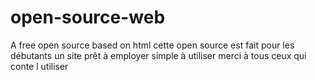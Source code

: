 # open-source-web
A free open source based on html 
cette open source est fait pour les débutants 
un site prêt à employer simple à utiliser
merci à tous ceux qui conte l utiliser 
